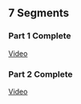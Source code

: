 ## 7 Segments

### Part 1 Complete

[Video](https://user-images.githubusercontent.com/20388082/114805726-ded47000-9d79-11eb-9073-dc95b3c302fd.mp4)

### Part 2 Complete

[Video](https://user-images.githubusercontent.com/20388082/114805823-0c211e00-9d7a-11eb-8cb2-7e0b0206091a.mp4)
